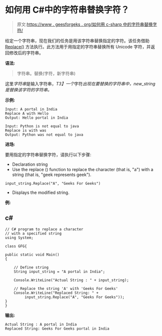 # 如何用 C#中的字符串替换字符？

> 原文:[https://www . geesforgeks . org/如何用 c-sharp 中的字符串替换字符/](https://www.geeksforgeeks.org/how-to-replace-a-character-with-the-string-in-c-sharp/)

给定一个字符串，现在我们的任务是用该字符串替换指定的字符。该任务借助 [Replace()](https://www.geeksforgeeks.org/c-sharp-replace-method/) 方法执行。此方法用于用指定的字符串替换所有 Unicode 字符，并返回修改后的字符串。

**语法:**

> 字符串。替换(字符，新字符串)

这里*字符串*是输入字符串，*T3】一个*字符*出现在要替换的字符串中，new_string 是替换该字符的字符串。*

**示例:**

```
Input: A portal in India
Replace A with Hello
Output: Hello portal in India

Input: Python is not equal to java
Replace is with was
Output: Python was not equal to java
```

**进场:**

要用指定的字符串替换字符，请执行以下步骤:

*   Declaration string
*   Use the replace () function to replace the character (that is, "a") with a string (that is, "geek represents geek").

```
input_string.Replace("A", "Geeks For Geeks")
```

*   Displays the modified string.

**例:**

## c#

```
// C# program to replace a character
// with a specified string
using System;

class GFG{

public static void Main()
{

    // Define string
    String input_string = "A portal in India";

    Console.WriteLine("Actual String : " + input_string);

    // Replace the string 'A' with 'Geeks For Geeks'
    Console.WriteLine("Replaced String: " +
         input_string.Replace("A", "Geeks For Geeks"));
}
}
```

**输出:**

```
Actual String : A portal in India
Replaced String: Geeks For Geeks portal in India
```